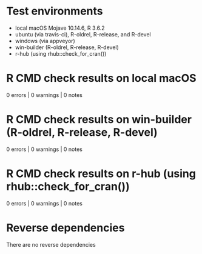 # Test environments
* local macOS Mojave 10.14.6, R 3.6.2
* ubuntu (via travis-ci), R-oldrel, R-release, and R-devel
* windows (via appveyor)
* win-builder (R-oldrel, R-release, R-devel)
* r-hub (using rhub::check_for_cran())

# R CMD check results on local macOS
0 errors | 0 warnings | 0 notes

# R CMD check results on win-builder (R-oldrel, R-release, R-devel)
0 errors | 0 warnings | 0 notes

# R CMD check results on r-hub (using rhub::check_for_cran())
0 errors | 0 warnings | 0 notes

# Reverse dependencies
There are no reverse dependencies
